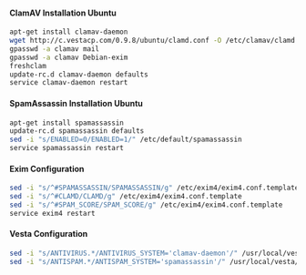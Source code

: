 #### ClamAV Installation Ubuntu

``` bash
apt-get install clamav-daemon
wget http://c.vestacp.com/0.9.8/ubuntu/clamd.conf -O /etc/clamav/clamd.conf
gpasswd -a clamav mail
gpasswd -a clamav Debian-exim
freshclam
update-rc.d clamav-daemon defaults
service clamav-daemon restart
```
#### SpamAssassin Installation Ubuntu

``` bash
apt-get install spamassassin
update-rc.d spamassassin defaults
sed -i "s/ENABLED=0/ENABLED=1/" /etc/default/spamassassin
service spamassassin restart
```
#### Exim Configuration
``` bash
sed -i "s/^#SPAMASSASSIN/SPAMASSASSIN/g" /etc/exim4/exim4.conf.template
sed -i "s/^#CLAMD/CLAMD/g" /etc/exim4/exim4.conf.template
sed -i "s/^#SPAM_SCORE/SPAM_SCORE/g" /etc/exim4/exim4.conf.template
service exim4 restart
```
#### Vesta Configuration
``` bash
sed -i "s/ANTIVIRUS.*/ANTIVIRUS_SYSTEM='clamav-daemon'/" /usr/local/vesta/conf/vesta.conf
sed -i "s/ANTISPAM.*/ANTISPAM_SYSTEM='spamassassin'/" /usr/local/vesta/conf/vesta.conf
```
